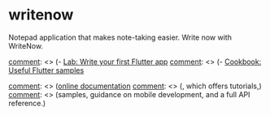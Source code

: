# writenow

Notepad application that makes note-taking easier. Write now with WriteNow.

[comment]: <> (## Getting Started)

[comment]: <> (This project is a starting point for a Flutter application.)

[comment]: <> (A few resources to get you started if this is your first Flutter project:)

[comment]: <> (- [Lab: Write your first Flutter app](https://flutter.dev/docs/get-started/codelab)
[comment]: <> (- [Cookbook: Useful Flutter samples](https://flutter.dev/docs/cookbook)

[comment]: <> (For help getting started with Flutter, view our)
[comment]: <> ([online documentation](https://flutter.dev/docs)
[comment]: <> (, which offers tutorials,)
[comment]: <> (samples, guidance on mobile development, and a full API reference.)
